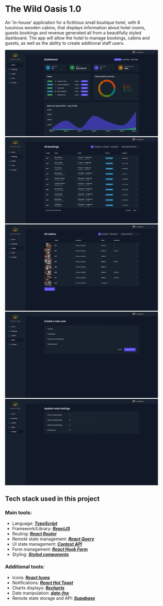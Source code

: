 # The Wild Oasis 1.0

An 'in-house' application for a fictitious small boutique hotel, with 8 luxuirous wooden cabins, that displays information about hotel rooms, guests bookings and revenue generated all from a beautifully styled dashboard. The app will allow the hotel to manage bookings, cabins and guests, as well as the ability to create additional staff users.

<img src="./readmeAssets/the-wild-oasis-home.png" alt="" width="600" />
<img src="./readmeAssets/the-wild-oasis-bookings.png" alt="" width="600" />
<img src="./readmeAssets/the-wild-oasis-cabins.png" alt="" width="600" />
<img src="./readmeAssets/the-wild-oasis-users.png" alt="" width="600" />
<img src="./readmeAssets/the-wild-oasis-settings.png" alt="" width="600" />

## Tech stack used in this project

### Main tools:

-   Language: [**_TypeScript_**](https://www.typescriptlang.org/)
-   Framework/Library: [**_ReactJS_**](https://react.dev/)
-   Routing: [**_React Router_**](https://reactrouter.com/en/main)
-   Remote state management: [**_React Query_**](https://tanstack.com/query/latest)
-   UI state management: [**_Context API_**](https://react.dev/learn/passing-data-deeply-with-context)
-   Form managament: [**_React Hook Form_**](https://react-hook-form.com/)
-   Styling: [**_Styled components_**](https://styled-components.com)

### Additional tools:

-   Icons: [**_React Icons_**](https://react-icons.github.io/react-icons/)
-   Notifications: [**_React Hot Toast_**](https://react-hot-toast.com/)
-   Charts displays: [**_Recharts_**](https://recharts.org/en-US/)
-   Date manipulation: [**_date-fns_**](https://date-fns.org/)
-   Remote state storage and API: [**_Supabase_**](https://supabase.com/)
